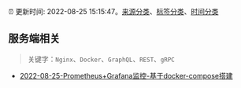 :alarm_clock: 更新时间: 2022-08-25 15:15:47。[来源分类](../README.md)、[标签分类](../TAGS.md)、[时间分类](../TIMELINE.md)

## 服务端相关


> 关键字：`Nginx`、`Docker`、`GraphQL`、`REST`、`gRPC`



- [2022-08-25-Prometheus+Grafana监控-基于docker-compose搭建](https://toutiao.io/k/e9a645c) 